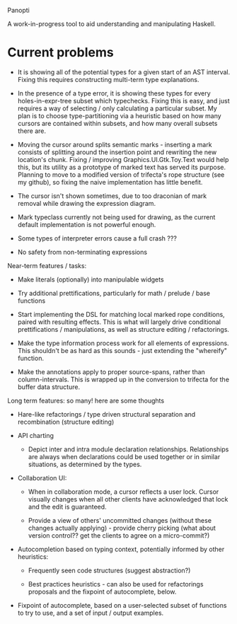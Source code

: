 Panopti

A work-in-progress tool to aid understanding and manipulating Haskell.

# Current problems

* It is showing all of the potential types for a given start of an AST interval.  Fixing this requires constructing multi-term type explanations.

* In the presence of a type error, it is showing these types for every holes-in-expr-tree subset which typechecks.  Fixing this is easy, and just requires a way of selecting / only calculating a particular subset.  My plan is to choose type-partitioning via a heuristic based on how many cursors are contained within subsets, and how many overall subsets there are.

* Moving the cursor around splits semantic marks - inserting a mark consists of splitting around the insertion point and rewriting the new location's chunk.  Fixing / improving Graphics.UI.Gtk.Toy.Text would help this, but its utility as a prototype of marked text has served its purpose.  Planning to move to a modified version of trifecta's rope structure (see my github), so fixing the naive implementation has little benefit.

* The cursor isn't shown sometimes, due to too draconian of mark removal while drawing the expression diagram.

* Mark typeclass currently not being used for drawing, as the current default implementation is not powerful enough.

* Some types of interpreter errors cause a full crash ???

* No safety from non-terminating expressions


Near-term features / tasks:

* Make literals (optionally) into manipulable widgets

* Try additional prettifications, particularly for math / prelude / base functions

* Start implementing the DSL for matching local marked rope conditions, paired with resulting effects.  This is what will largely drive conditional prettifications / manipulations, as well as structure editing / refactorings.

* Make the type information process work for all elements of expressions.  This shouldn't be as hard as this sounds - just extending the "whereify" function.

* Make the annotations apply to proper source-spans, rather than column-intervals.  This is wrapped up in the conversion to trifecta for the buffer data structure.


Long term features: so many! here are some thoughts

* Hare-like refactorings / type driven structural separation and recombination (structure editing)

* API charting
  * Depict inter and intra module declaration relationships.  Relationships are always when declarations could be used together or in similar situations, as determined by the types. 

* Collaboration UI:
  * When in collaboration mode, a cursor reflects a user lock.  Cursor visually changes when all other clients have acknowledged that lock and the edit is guaranteed.

   * Provide a view of others' uncommitted changes (without these changes actually applying) - provide cherry picking (what about version control?? get the clients to agree on a micro-commit?)

* Autocompletion based on typing context, potentially informed by other heuristics:
   * Frequently seen code structures (suggest abstraction?)

   * Best practices heuristics - can also be used for refactorings proposals and the fixpoint of autocomplete, below.

* Fixpoint of autocomplete, based on a user-selected subset of functions to try to use, and a set of input / output examples.